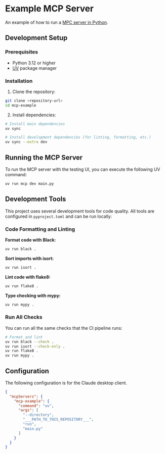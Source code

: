 # Example MCP Server

An example of how to run a [MPC server in Python](https://github.com/modelcontextprotocol/python-sdk).

## Development Setup

### Prerequisites

- Python 3.12 or higher
- [UV](https://docs.astral.sh/uv/) package manager

### Installation

1. Clone the repository:

```sh
git clone <repository-url>
cd mcp-example
```

2. Install dependencies:

```sh
# Install main dependencies
uv sync

# Install development dependencies (for linting, formatting, etc.)
uv sync --extra dev
```

## Running the MCP Server

To run the MCP server with the testing UI, you can execute the following UV command:

```sh
uv run mcp dev main.py
```

## Development Tools

This project uses several development tools for code quality. All tools are configured in `pyproject.toml` and can be run locally:

### Code Formatting and Linting

**Format code with Black:**

```sh
uv run black .
```

**Sort imports with isort:**

```sh
uv run isort .
```

**Lint code with flake8:**

```sh
uv run flake8 .
```

**Type checking with mypy:**

```sh
uv run mypy .
```

### Run All Checks

You can run all the same checks that the CI pipeline runs:

```sh
# Format and lint
uv run black --check .
uv run isort --check-only .
uv run flake8 .
uv run mypy .
```

## Configuration

The following configuration is for the Claude desktop client.

```JSON
{
  "mcpServers": {
    "mcp-example": {
      "command": "uv",
      "args": [
        "--directory",
        "___PATH_TO_THIS_REPOSITORY___",
        "run",
        "main.py"
      ]
    }
  }
}
```
